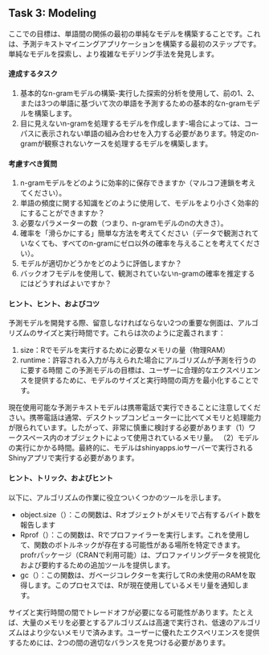 ## Task 3: Modeling

ここでの目標は、単語間の関係の最初の単純なモデルを構築することです。これは、予測テキストマイニングアプリケーションを構築する最初のステップです。単純なモデルを探索し、より複雑なモデリング手法を発見します。

#### 達成するタスク

1. 基本的なn-gramモデルの構築-実行した探索的分析を使用して、前の1、2、または3つの単語に基づいて次の単語を予測するための基本的なn-gramモデルを構築します。
2. 目に見えないn-gramを処理するモデルを作成します-場合によっては、コーパスに表示されない単語の組み合わせを入力する必要があります。特定のn-gramが観察されないケースを処理するモデルを構築します。

#### 考慮すべき質問

1. n-gramモデルをどのように効率的に保存できますか（マルコフ連鎖を考えてください）。
2. 単語の頻度に関する知識をどのように使用して、モデルをより小さく効率的にすることができますか？
3. 必要なパラメーターの数（つまり、n-gramモデルのnの大きさ）。
4. 確率を「滑らかにする」簡単な方法を考えてください（データで観測されていなくても、すべてのn-gramにゼロ以外の確率を与えることを考えてください）。
5. モデルが適切かどうかをどのように評価しますか？
6. バックオフモデルを使用して、観測されていないn-gramの確率を推定するにはどうすればよいですか？

#### ヒント、ヒント、およびコツ

予測モデルを開発する際、留意しなければならない2つの重要な側面は、アルゴリズムのサイズと実行時間です。これらは次のように定義されます：

1. size：Rでモデルを実行するために必要なメモリの量（物理RAM）
2. runtime：許容される入力が与えられた場合にアルゴリズムが予測を行うのに要する時間
この予測モデルの目標は、ユーザーに合理的なエクスペリエンスを提供するために、モデルのサイズと実行時間の両方を最小化することです。

現在使用可能な予測テキストモデルは携帯電話で実行できることに注意してください。携帯電話は通常、デスクトップコンピューターに比べてメモリと処理能力が限られています。したがって、非常に慎重に検討する必要があります（1）ワークスペース内のオブジェクトによって使用されているメモリ量。 （2）モデルの実行にかかる時間。最終的に、モデルはshinyapps.ioサーバーで実行されるShinyアプリで実行する必要があります。

#### ヒント、トリック、およびヒント

以下に、アルゴリズムの作業に役立ついくつかのツールを示します。

- object.size（）：この関数は、Rオブジェクトがメモリで占有するバイト数を報告します
- Rprof（）：この関数は、Rでプロファイラーを実行します。これを使用して、関数のボトルネックが存在する可能性がある場所を特定できます。 profrパッケージ（CRANで利用可能）は、プロファイリングデータを視覚化および要約するための追加ツールを提供します。
- gc（）：この関数は、ガベージコレクターを実行してRの未使用のRAMを取得します。このプロセスでは、Rが現在使用しているメモリ量を通知します。

サイズと実行時間の間でトレードオフが必要になる可能性があります。たとえば、大量のメモリを必要とするアルゴリズムは高速で実行され、低速のアルゴリズムはより少ないメモリで済みます。ユーザーに優れたエクスペリエンスを提供するためには、2つの間の適切なバランスを見つける必要があります。
